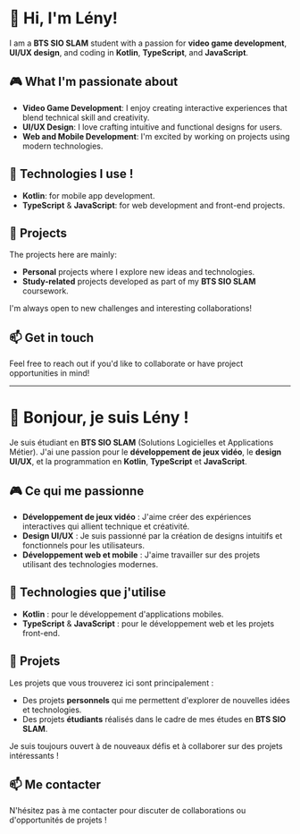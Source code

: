 # 👋 Hi, I'm Lény!

I am a **BTS SIO SLAM** student with a passion for **video game development**, **UI/UX design**, and coding in **Kotlin**, **TypeScript**, and **JavaScript**.

## 🎮 What I'm passionate about
- **Video Game Development**: I enjoy creating interactive experiences that blend technical skill and creativity.
- **UI/UX Design**: I love crafting intuitive and functional designs for users.
- **Web and Mobile Development**: I'm excited by working on projects using modern technologies.

## 🚀 Technologies I use !
- **Kotlin**: for mobile app development.
- **TypeScript** & **JavaScript**: for web development and front-end projects.

## 📂 Projects
The projects here are mainly:
- **Personal** projects where I explore new ideas and technologies.
- **Study-related** projects developed as part of my **BTS SIO SLAM** coursework.

I'm always open to new challenges and interesting collaborations!

## 📫 Get in touch
Feel free to reach out if you'd like to collaborate or have project opportunities in mind!

---

# 👋 Bonjour, je suis Lény !

Je suis étudiant en **BTS SIO SLAM** (Solutions Logicielles et Applications Métier). J'ai une passion pour le **développement de jeux vidéo**, le **design UI/UX**, et la programmation en **Kotlin**, **TypeScript** et **JavaScript**.

## 🎮 Ce qui me passionne
- **Développement de jeux vidéo** : J'aime créer des expériences interactives qui allient technique et créativité.
- **Design UI/UX** : Je suis passionné par la création de designs intuitifs et fonctionnels pour les utilisateurs.
- **Développement web et mobile** : J'aime travailler sur des projets utilisant des technologies modernes.

## 🚀 Technologies que j'utilise
- **Kotlin** : pour le développement d'applications mobiles.
- **TypeScript** & **JavaScript** : pour le développement web et les projets front-end.

## 📂 Projets
Les projets que vous trouverez ici sont principalement :
- Des projets **personnels** qui me permettent d'explorer de nouvelles idées et technologies.
- Des projets **étudiants** réalisés dans le cadre de mes études en **BTS SIO SLAM**.

Je suis toujours ouvert à de nouveaux défis et à collaborer sur des projets intéressants !

## 📫 Me contacter
N'hésitez pas à me contacter pour discuter de collaborations ou d'opportunités de projets !
